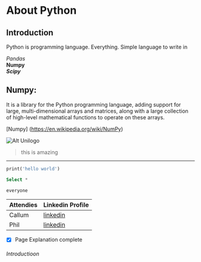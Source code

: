 # About Python

## Introduction

Python is programming language. Everything. Simple language to write in 

*Pandas* <br> **Numpy** <br> ***Scipy***

## Numpy:
It is a library for the Python programming language, adding support for large, multi-dimensional arrays and matrices, along with a large collection of high-level mathematical functions to operate on these arrays.


[Numpy] (https://en.wikipedia.org/wiki/NumPy)

![Alt Unilogo](https://github.com/user-attachments/assets/ac9c94b3-e5c2-468d-b13e-1cfdfb082b13)

> this is amazing

------------------------------------------- 

```sql
print('hello world')
```

```sql 
Select *

everyone
```



|Attendies|Linkedin Profile|
|----------|----------------|
|Callum|[linkedin](#)
|Phil|[linkedin](#)

- [x] Page Explanation complete 


###### Introductioon
